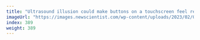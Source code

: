 ```yaml
---
title: "Ultrasound illusion could make buttons on a touchscreen feel real"
imageUrl: "https://images.newscientist.com/wp-content/uploads/2023/02/07110805/SEI_143101022.jpg?width=600"
index: 389
weight: 389
---
```

